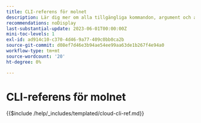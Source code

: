```yaml
---
title: CLI-referens för molnet
description: Lär dig mer om alla tillgängliga kommandon, argument och alternativ för kommandoradsverktyget Adobe Commerce magento-cloud.
recommendations: noDisplay
last-substantial-update: 2023-06-01T00:00:00Z
mini-toc-levels: 1
exl-id: ad914c10-c370-4d46-9a77-409c0bb0ca2b
source-git-commit: d08ef7d46e3b94ae54ee99aa63de1b267f4e94a0
workflow-type: tm+mt
source-wordcount: '20'
ht-degree: 0%

---
```


# CLI-referens för molnet

{{$include /help/_includes/templated/cloud-cli-ref.md}}

<!-- Last updated from includes: 2025-07-17 11:54:29 -->
